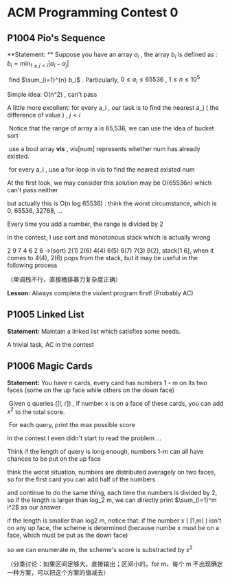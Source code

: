 # ACM Programming Contest 0



## P1004 Pio's Sequence

**Statement: ** Suppose you have an array  $a_i$  , the array  $b_i$  is defined as :  $b_i = \min_{1 \leq j < i} |a_i - a_j|$ 

​                        find  $\sum_{i=1}^{n} b_i$ . Particularly, $0 \leq a_i \leq 65536$ , $1 \leq n \leq 10^5$

Simple idea:  O(n^2) , can't pass

A little more excellent: for every a_i , our task is to find the nearest a_j ( the difference of value ) ,  $j < i$

​	                                     Notice that the range of array a is 65,536, we can use the idea of bucket sort

​                                         use a bool array **vis** , vis[num] represents whether num has already existed.

​                                         for every a_i , use a for-loop in vis to find the nearest existed num

At the first look, we may consider this solution may be O(65536n) which can't pass neither

but actually this is O(n log 65536) : think the worst circumstance, which is 0, 65536, 32768, ...

Every time you add a number, the range is divided by 2 

In the contest, I use sort and monotonous stack which is actually wrong

2 9 7 4 6 2 6 ->(sort) 2(1) 2(6) 4(4) 6(5) 6(7) 7(3) 9(2), stack[1 6], when it comes to 4(4), 2(6) pops from the stack, but it may be useful in the following process

（单调栈不行，直接桶排暴力复杂度正确）

**Lesson:** Always complete the violent program first! (Probably AC)



## P1005 Linked List

**Statement:** Maintain a linked list which satisfies some needs.

A trivial task, AC in the contest



## P1006 Magic Cards

**Statement:** You have n cards, every card has numbers 1 - m on its two faces (some on the up face while others on the down face)

​                      Given q queries ([l, r]) , if number x is on a face of these cards, you can add $x^2$ to the total score.

​                      For each query, print the max possible score

In the contest I even didn't start to read the problem ...

Think if the length of query is long enough, numbers 1-m can all have chances to be put on the up face

think the worst situation, numbers are distributed averagely on two faces, so for the first card you can add half of the numbers

and continue to do the same thing, each time the numbers is divided by 2, so if the length is larger than log_2 m, we can directly print $\sum_{i=1}^m i^2$ as our answer

if the length is smaller than log2 m, notice that: if the number x ( [1,m] ) isn't on any up face, the scheme is determined (because numbe x must be on a face, which must be put as the down face)

so we can enumerate m, the scheme's score is substracted by $x^2$    

（分类讨论：如果区间足够大，直接输出；区间小的，for m，每个 m 不出现确定一种方案，可以把这个方案的值减去）     

​              





